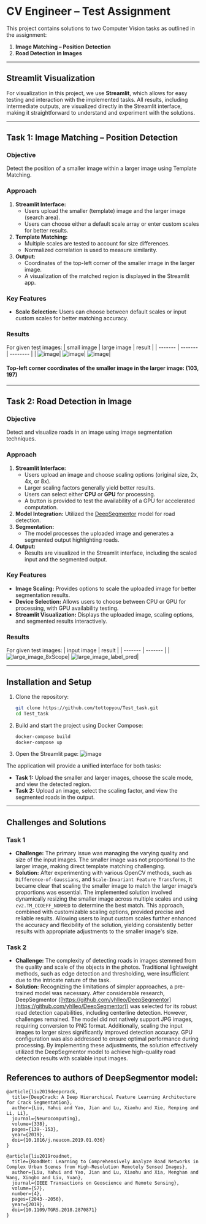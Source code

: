 # CV Engineer – Test Assignment

This project contains solutions to two Computer Vision tasks as outlined in the assignment:

1. **Image Matching – Position Detection**
2. **Road Detection in Images**

---

## Streamlit Visualization

For visualization in this project, we use **Streamlit**, which allows for easy testing and interaction with the implemented tasks. All results, including intermediate outputs, are visualized directly in the Streamlit interface, making it straightforward to understand and experiment with the solutions.

---

## Task 1: Image Matching – Position Detection

### Objective
Detect the position of a smaller image within a larger image using Template Matching.

### Approach

1. **Streamlit Interface:**
   - Users upload the smaller (template) image and the larger image (search area).
   - Users can choose either a default scale array or enter custom scales for better results.
2. **Template Matching:**
   - Multiple scales are tested to account for size differences.
   - Normalized correlation is used to measure similarity.
3. **Output:**
   - Coordinates of the top-left corner of the smaller image in the larger image.
   - A visualization of the matched region is displayed in the Streamlit app.

### Key Features

- **Scale Selection:** Users can choose between default scales or input custom scales for better matching accuracy.

### Results

For given test images:
| small image | large image | result |
| ------- | ------- | -------- |
| ![image](https://github.com/user-attachments/assets/2c656db4-5963-4d3d-ba78-401097eb6429)| ![image](https://github.com/user-attachments/assets/0f9eaa24-a11a-498c-b699-0a709c10ffbf)| ![image](https://github.com/user-attachments/assets/2936e0af-934f-42b7-9820-51b28aaa3603)|

#### Top-left corner coordinates of the smaller image in the larger image: (103, 197)
---

## Task 2: Road Detection in Image

### Objective
Detect and visualize roads in an image using image segmentation techniques.

### Approach

1. **Streamlit Interface:**
   - Users upload an image and choose scaling options (original size, 2x, 4x, or 8x).
   - Larger scaling factors generally yield better results.
   - Users can select either **CPU** or **GPU** for processing.
   - A button is provided to test the availability of a GPU for accelerated computation.
2. **Model Integration:** Utilized the [DeepSegmentor](https://github.com/yhlleo/DeepSegmentor) model for road detection.
3. **Segmentation:**
   - The model processes the uploaded image and generates a segmented output highlighting roads.
4. **Output:**
   - Results are visualized in the Streamlit interface, including the scaled input and the segmented output.

### Key Features

- **Image Scaling:** Provides options to scale the uploaded image for better segmentation results.
- **Device Selection:** Allows users to choose between CPU or GPU for processing, with GPU availability testing.
- **Streamlit Visualization:** Displays the uploaded image, scaling options, and segmented results interactively.

### Results

For given test images:
| input image | result |
| ------- | ------- |
|  ![large_image_8xScope](https://github.com/user-attachments/assets/1561214d-a40f-48a8-a2ef-50f0dd7b07fe)| ![large_image_label_pred](https://github.com/user-attachments/assets/bfa089eb-dcc7-4f99-bbfc-1d8f6381416a)| 

---

## Installation and Setup

1. Clone the repository:
   ```bash
   git clone https://github.com/tottopyou/Test_task.git
   cd Test_task
   ```

2. Build and start the project using Docker Compose:
   ```bash
   docker-compose build
   docker-compose up
   ```

3. Open the Streamlit page:
   ![image](https://github.com/user-attachments/assets/663c939f-9f7f-442f-b380-56cf884fcf37)

The application will provide a unified interface for both tasks:

- **Task 1:** Upload the smaller and larger images, choose the scale mode, and view the detected region.
- **Task 2:** Upload an image, select the scaling factor, and view the segmented roads in the output.

---

## Challenges and Solutions

### Task 1

- **Challenge:** The primary issue was managing the varying quality and size of the input images. The smaller image was not proportional to the larger image, making direct template matching challenging.
- **Solution:** After experimenting with various OpenCV methods, such as `Difference-of-Gaussians`, and `Scale-Invariant Feature Transforms`, it became clear that scaling the smaller image to match the larger image’s proportions was essential. The implemented solution involved dynamically resizing the smaller image across multiple scales and using `cv2.TM_CCOEFF_NORMED` to determine the best match. This approach, combined with customizable scaling options, provided precise and reliable results. Allowing users to input custom scales further enhanced the accuracy and flexibility of the solution, yielding consistently better results with appropriate adjustments to the smaller image's size.

### Task 2

- **Challenge:** The complexity of detecting roads in images stemmed from the quality and scale of the objects in the photos. Traditional lightweight methods, such as edge detection and thresholding, were insufficient due to the intricate nature of the task.
- **Solution:** Recognizing the limitations of simpler approaches, a pre-trained model was necessary. After considerable research, DeepSegmentor ([https://github.com/yhlleo/DeepSegmentor](https://github.com/yhlleo/DeepSegmentor)) was selected for its robust road detection capabilities, including centerline detection. However, challenges remained. The model did not natively support JPG images, requiring conversion to PNG format. Additionally, scaling the input images to larger sizes significantly improved detection accuracy. GPU configuration was also addressed to ensure optimal performance during processing. By implementing these adjustments, the solution effectively utilized the DeepSegmentor model to achieve high-quality road detection results with scalable input images.

## References to authors of DeepSegmentor model:
```
@article{liu2019deepcrack,
  title={DeepCrack: A Deep Hierarchical Feature Learning Architecture for Crack Segmentation},
  author={Liu, Yahui and Yao, Jian and Lu, Xiaohu and Xie, Renping and Li, Li},
  journal={Neurocomputing},
  volume={338},
  pages={139--153},
  year={2019},
  doi={10.1016/j.neucom.2019.01.036}
}

@article{liu2019roadnet,
  title={RoadNet: Learning to Comprehensively Analyze Road Networks in Complex Urban Scenes from High-Resolution Remotely Sensed Images},
  author={Liu, Yahui and Yao, Jian and Lu, Xiaohu and Xia, Menghan and Wang, Xingbo and Liu, Yuan},
  journal={IEEE Transactions on Geoscience and Remote Sensing},
  volume={57},
  number={4},
  pages={2043--2056},
  year={2019},
  doi={10.1109/TGRS.2018.2870871}
}
```

